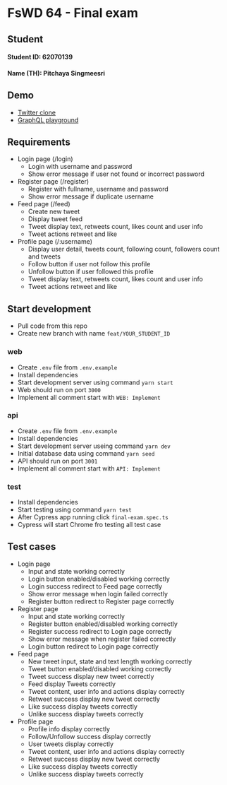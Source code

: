 # FsWD 64 - Final exam

## Student
#### Student ID: 62070139 
#### Name (TH): Pitchaya Singmeesri

## Demo
- [Twitter clone](https://fswd64.devnss.com)
- [GraphQL playground](https://api.fswd64.devnss.com/graphql)

## Requirements
- Login page (/login)
  - Login with username and password
  - Show error message if user not found or incorrect password
- Register page (/register)
  - Register with fullname, username and password
  - Show error message if duplicate username
- Feed page (/feed)
  - Create new tweet
  - Display tweet feed
  - Tweet display text, retweets count, likes count and user info
  - Tweet actions retweet and like
- Profile page (/:username)
  - Display user detail, tweets count, following count, followers count and tweets
  - Follow button if user not follow this profile
  - Unfollow button if user followed this profile
  - Tweet display text, retweets count, likes count and user info
  - Tweet actions retweet and like

## Start development
- Pull code from this repo
- Create new branch with name `feat/YOUR_STUDENT_ID`
### web
- Create `.env` file from `.env.example`
- Install dependencies
- Start development server using command `yarn start`
- Web should run on port `3000`
- Implement all comment start with `WEB: Implement`
### api
- Create `.env` file from `.env.example`
- Install dependencies
- Start development server useing command `yarn dev`
- Initial database data using command `yarn seed`
- API should run on port `3001`
- Implement all comment start with `API: Implement`
### test
- Install dependencies
- Start testing using command `yarn test`
- After Cypress app running click `final-exam.spec.ts`
- Cypress will start Chrome fro testing all test case

## Test cases
- Login page
  - Input and state working correctly
  - Login button enabled/disabled working correctly
  - Login success redirect to Feed page correctly
  - Show error message when login failed correctly
  - Register button redirect to Register page correctly
- Register page
  - Input and state working correctly
  - Register button enabled/disabled working correctly
  - Register success redirect to Login page correctly
  - Show error message when register failed correctly
  - Login button redirect to Login page correctly
- Feed page
  - New tweet input, state and text length working correctly
  - Tweet button enabled/disabled working correctly
  - Tweet success display new tweet correctly
  - Feed display Tweets correctly
  - Tweet content, user info and actions display correctly
  - Retweet success display new tweet correctly
  - Like success display tweets correctly
  - Unlike success display tweets correctly
- Profile page
  - Profile info display correctly
  - Follow/Unfollow success display correctly
  - User tweets display correctly
  - Tweet content, user info and actions display correctly
  - Retweet success display new tweet correctly
  - Like success display tweets correctly
  - Unlike success display tweets correctly
